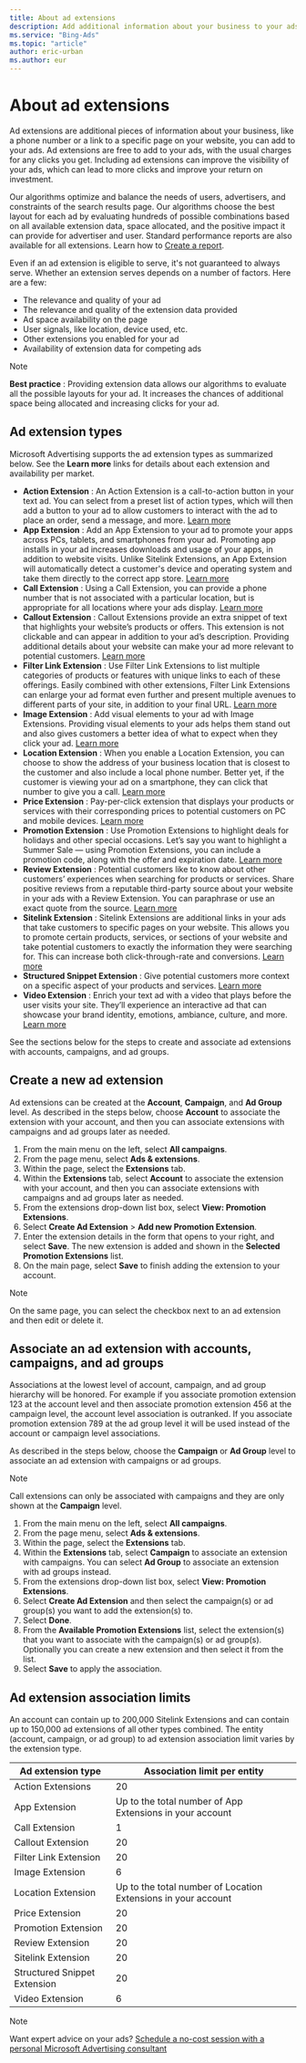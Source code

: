 ```yaml
---
title: About ad extensions
description: Add additional information about your business to your ads with ad extensions.
ms.service: "Bing-Ads"
ms.topic: "article"
author: eric-urban
ms.author: eur
---
```


# About ad extensions

Ad extensions are additional pieces of information about your business, like a phone number or a link to a specific page on your website, you can add to your ads. Ad extensions are free to add to your ads, with the usual charges for any clicks you get. Including ad extensions can improve the visibility of your ads, which can lead to more clicks and improve your return on investment.

Our algorithms optimize and balance the needs of users, advertisers, and constraints of the search results page. Our algorithms choose the best layout for each ad by evaluating hundreds of possible combinations based on all available extension data, space allocated, and the positive impact it can provide for advertiser and user. Standard performance reports are also available for all extensions. Learn how to [Create a report](./hlp_BA_PROC_CreateReport.md).

Even if an ad extension is eligible to serve, it's not guaranteed to always serve. Whether an extension serves depends on a number of factors. Here are a few:

- The relevance and quality of your ad
- The relevance and quality of the extension data provided
- Ad space availability on the page
- User signals, like location, device used, etc.
- Other extensions you enabled for your ad
- Availability of extension data for competing ads

> [!NOTE]
> **Best practice** : Providing extension data allows our algorithms to evaluate all the possible layouts for your ad. It increases the chances of additional space being allocated and increasing clicks for your ad.

## Ad extension types

Microsoft Advertising supports the ad extension types as summarized below. See the **Learn more**  links for details about each extension and availability per market.

- **Action Extension** : An Action Extension is a call-to-action button in your text ad. You can select from a preset list of action types, which will then add a button to your ad to allow customers to interact with the ad to place an order, send a message, and more. [Learn more](./hlp_BA_PROC_AddActionExtension.md)
- **App Extension** : Add an App Extension to your ad to promote your apps across PCs, tablets, and smartphones from your ad. Promoting app installs in your ad increases downloads and usage of your apps, in addition to website visits. Unlike Sitelink Extensions, an App Extension will automatically detect a customer's device and operating system and take them directly to the correct app store. [Learn more](./hlp_BA_CONC_AdExtensionAppExtension.md)
- **Call Extension** : Using a Call Extension, you can provide a phone number that is not associated with a particular location, but is appropriate for all locations where your ads display. [Learn more](./hlp_BA_PROC_AddCallExtension.md)
- **Callout Extension** : Callout Extensions provide an extra snippet of text that highlights your website’s products or offers. This extension is not clickable and can appear in addition to your ad’s description. Providing additional details about your website can make your ad more relevant to potential customers. [Learn more](./hlp_BA_PROC_AddCalloutExtension.md)
- **Filter Link Extension** : Use Filter Link Extensions to list multiple categories of products or features with unique links to each of these offerings. Easily combined with other extensions, Filter Link Extensions can enlarge your ad format even further and present multiple avenues to different parts of your site, in addition to your final URL. [Learn more](./hlp_BA_PROC_AddFilterLinkExtension.md)
- **Image Extension** : Add visual elements to your ad with Image Extensions. Providing visual elements to your ads helps them stand out and also gives customers a better idea of what to expect when they click your ad. [Learn more](./hlp_BA_PROC_AddImageExtension.md)
- **Location Extension** : When you enable a Location Extension, you can choose to show the address of your business location that is closest to the customer and also include a local phone number. Better yet, if the customer is viewing your ad on a smartphone, they can click that number to give you a call. [Learn more](./hlp_BA_PROC_AddLocationExtension.md)
- **Price Extension** : Pay-per-click extension that displays your products or services with their corresponding prices to potential customers on PC and mobile devices. [Learn more](./hlp_BA_PROC_AddPriceExtension.md)
- **Promotion Extension** : Use Promotion Extensions to highlight deals for holidays and other special occasions. Let’s say you want to highlight a Summer Sale — using Promotion Extensions, you can include a promotion code, along with the offer and expiration date. [Learn more](./hlp_BA_PROC_AddPromotionExtension.md)
- **Review Extension** : Potential customers like to know about other customers’ experiences when searching for products or services. Share positive reviews from a reputable third-party source about your website in your ads with a Review Extension. You can paraphrase or use an exact quote from the source. [Learn more](./hlp_BA_PROC_AddReviewExtension.md)
- **Sitelink Extension** : Sitelink Extensions are additional links in your ads that take customers to specific pages on your website. This allows you to promote certain products, services, or sections of your website and take potential customers to exactly the information they were searching for. This can increase both click-through-rate and conversions. [Learn more](./hlp_BA_PROC_AddSitelinkExtension.md)
- **Structured Snippet Extension** : Give potential customers more context on a specific aspect of your products and services. [Learn more](./hlp_BA_PROC_AddStructuredSnippetExtension.md)
- **Video Extension** : Enrich your text ad with a video that plays before the user visits your site. They’ll experience an interactive ad that can showcase your brand identity, emotions, ambiance, culture, and more. [Learn more](./hlp_BA_PROC_AddVideoExtension.md)

See the sections below for the steps to create and associate ad extensions with accounts, campaigns, and ad groups.

## Create a new ad extension

Ad extensions can be created at the **Account**, **Campaign**, and **Ad Group** level. As described in the steps below, choose **Account** to associate the extension with your account, and then you can associate extensions with campaigns and ad groups later as needed.

1. From the main menu on the left, select **All campaigns**.
1. From the page menu, select **Ads &amp; extensions**.
1. Within the page, select the **Extensions** tab.
1. Within the **Extensions** tab, select **Account** to associate the extension with your account, and then you can associate extensions with campaigns and ad groups later as needed.
1. From the extensions drop-down list box, select **View: Promotion Extensions**.
1. Select **Create Ad Extension** > **Add new Promotion Extension**.
1. Enter the extension details in the form that opens to your right, and select **Save**. The new extension is added and shown in the **Selected Promotion Extensions** list.
1. On the main page, select **Save** to finish adding the extension to your account.

> [!NOTE]
> On the same page, you can select the checkbox next to an ad extension and then edit or delete it.

## Associate an ad extension with accounts, campaigns, and ad groups

Associations at the lowest level of account, campaign, and ad group hierarchy will be honored. For example if you associate promotion extension 123 at the account level and then associate promotion extension 456 at the campaign level, the account level association is outranked. If you associate promotion extension 789 at the ad group level it will be used instead of the account or campaign level associations.

As described in the steps below, choose the **Campaign** or **Ad Group** level to associate an ad extension with campaigns or ad groups.

> [!NOTE]
> Call extensions can only be associated with campaigns and they are only shown at the **Campaign** level.

1. From the main menu on the left, select **All campaigns**.
1. From the page menu, select **Ads &amp; extensions**.
1. Within the page, select the **Extensions** tab.
1. Within the **Extensions** tab, select **Campaign** to associate an extension with campaigns. You can select **Ad Group** to associate an extension with ad groups instead.
1. From the extensions drop-down list box, select **View: Promotion Extensions**.
1. Select **Create Ad Extension** and then select the campaign(s) or ad group(s) you want to add the extension(s) to.
1. Select **Done**.
1. From the **Available Promotion Extensions** list, select the extension(s) that you want to associate with the campaign(s) or ad group(s). Optionally you can create a new extension and then select it from the list.
1. Select **Save** to apply the association.

## Ad extension association limits

An account can contain up to 200,000 Sitelink Extensions and can contain up to 150,000 ad extensions of all other types combined. The entity (account, campaign, or ad group) to ad extension association limit varies by the extension type.

|Ad extension type|Association limit per entity|
|---|---|
|Action Extensions|20|
|App Extension|Up to the total number of App Extensions in your account|
|Call Extension|1|
|Callout Extension|20|
|Filter Link Extension|20|
|Image Extension|6|
|Location Extension|Up to the total number of Location Extensions in your account|
|Price Extension|20|
|Promotion Extension|20|
|Review Extension|20|
|Sitelink Extension|20|
|Structured Snippet Extension|20|
|Video Extension|6|

> [!NOTE]
> Want expert advice on your ads? [Schedule a no-cost session with a personal Microsoft Advertising consultant](https://go.microsoft.com/fwlink?LinkId=837456)


